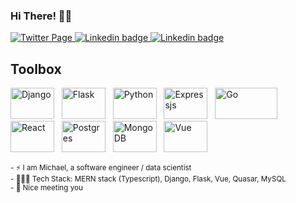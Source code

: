 ### Hi There! 👋🏼


<p align="">
  <a href="https://twitter.com/__mhope_">
    <img src="https://img.shields.io/badge/Twitter-100000?style=for-the-badge&logo=twitter&logoColor=blue" alt="Twitter Page" /> 
  </a>
  <a href="https://www.linkedin.com/in/michael-hope-setriakor-13a539142/">
    <img src="https://img.shields.io/badge/LinkedIn-0077B5?style=for-the-badge&logo=linkedin&logoColor=white" alt="Linkedin badge" />
  </a>
  <a href="mailto:hopemichael720@gmail.com">
    <img src="https://img.shields.io/badge/Gmail-D14836?style=for-the-badge&logo=gmail&logoColor=white" alt="Linkedin badge" />
  </a>
</p>

## Toolbox
<img src="https://img.shields.io/badge/Django-092E20?style=for-the-badge&logo=django&logoColor=white" alt="Django" width="70" height="50"/> &nbsp;
<img src="https://api.iconify.design/logos-flask.svg?height=14?background-color=red" alt="Flask" width="70" height="50"/> &nbsp;
<img src="https://img.shields.io/badge/Python-white?style=for-the-badge&logo=python&logoColor=092E20" alt="Python" width="70" height="50"/> &nbsp;
<img src="https://img.shields.io/badge/Expressjs-6cc24a?style=for-the-badge&logo=express&logoColor=white" alt="Expressjs" width="70" height="50"/> &nbsp;
<img src="https://img.shields.io/badge/Go-00ADD8?style=for-the-badge&logo=go&logoColor=white" alt="Go" width="100" height="50"/> &nbsp;
<img src="https://img.shields.io/badge/React-20232A?style=for-the-badge&logo=react&logoColor=61DAFB" alt="React" width="70" height="50"/> &nbsp;
<img src="https://img.shields.io/badge/PostgreSQL-316192?style=for-the-badge&logo=postgresql&logoColor=white" alt="Postgres" width="70" height="50"/> &nbsp;
<img src="https://img.shields.io/badge/MongoDB-4EA94B?style=for-the-badge&logo=mongodb&logoColor=white" alt="MongoDB" width="70" height="50"/> &nbsp;
<img src="https://img.shields.io/badge/-Vue-4fc08d?style=flat&logo=vue-dot-js&logoColor=fff" alt="Vue" width="70" height="50"/> &nbsp;


<sub> - ⚡ I am Michael, a software engineer / data scientist </sub><br>
<sub> - 👨🏽‍💻 Tech Stack: MERN stack (Typescript), Django, Flask, Vue, Quasar, MySQL </sub><br>
<sub> - 🙂 Nice meeting you </sub> 

<!--
**mhope-2/mhope-2** is a ✨ _special_ ✨ repository because its `README.md` (this file) appears on your GitHub profile.

Here are some ideas to get you started:

- 🔭 I’m currently working on ...
- 🌱 I’m currently learning ...
- 👯 I’m looking to collaborate on ...
- 🤔 I’m looking for help with ...
- 💬 Ask me about ...
- 📫 How to reach me: ...
- 😄 Pronouns: ...
- ⚡ Fun fact: ...
- [hi](https://example.com)
-->

